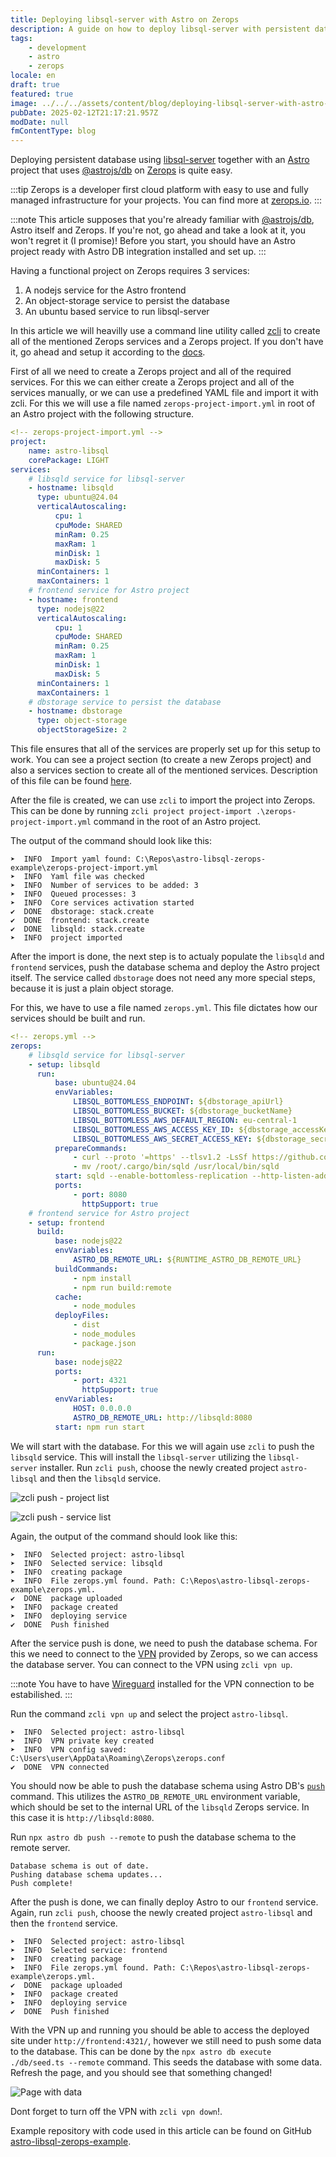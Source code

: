 ```yaml
---
title: Deploying libsql-server with Astro on Zerops
description: A guide on how to deploy libsql-server with persistent database on Zerops.
tags:
    - development
    - astro
    - zerops
locale: en
draft: true
featured: true
image: ../../../assets/content/blog/deploying-libsql-server-with-astro-on-zerops.png
pubDate: 2025-02-12T21:17:21.957Z
modDate: null
fmContentType: blog
---
```


Deploying persistent database using [libsql-server](https://github.com/tursodatabase/libsql/blob/main/libsql-server/README.md) together with an [Astro](https://astro.build) project that uses [@astrojs/db](https://docs.astro.build/en/guides/astro-db/) on [Zerops](https://zerops.io) is quite easy.

:::tip
Zerops is a developer first cloud platform with easy to use and fully managed infrastructure for your projects. You can find more at [zerops.io](https://zerops.io).
:::

:::note
This article supposes that you're already familiar with [@astrojs/db](https://docs.astro.build/en/guides/astro-db/), Astro itself and Zerops. If you're not, go ahead and take a look at it, you won't regret it (I promise)! Before you start, you should have an Astro project ready with Astro DB integration installed and set up.
:::

Having a functional project on Zerops requires 3 services:

1. A nodejs service for the Astro frontend
2. An object-storage service to persist the database
3. An ubuntu based service to run libsql-server

In this article we will heavilly use a command line utility called [zcli](https://docs.zerops.io/references/cli) to create all of the mentioned Zerops services and a Zerops project. If you don't have it, go ahead and setup it according to the [docs](https://docs.zerops.io/references/cli).

First of all we need to create a Zerops project and all of the required services. For this we can either create a Zerops project and all of the services manually, or we can use a predefined YAML file and import it with zcli.
For this we will use a file named `zerops-project-import.yml` in root of an Astro project with the following structure.

```yaml
<!-- zerops-project-import.yml -->
project:
    name: astro-libsql
    corePackage: LIGHT
services:
    # libsqld service for libsql-server
    - hostname: libsqld
      type: ubuntu@24.04
      verticalAutoscaling:
          cpu: 1
          cpuMode: SHARED
          minRam: 0.25
          maxRam: 1
          minDisk: 1
          maxDisk: 5
      minContainers: 1
      maxContainers: 1
    # frontend service for Astro project
    - hostname: frontend
      type: nodejs@22
      verticalAutoscaling:
          cpu: 1
          cpuMode: SHARED
          minRam: 0.25
          maxRam: 1
          minDisk: 1
          maxDisk: 5
      minContainers: 1
      maxContainers: 1
    # dbstorage service to persist the database
    - hostname: dbstorage
      type: object-storage
      objectStorageSize: 2
```

This file ensures that all of the services are properly set up for this setup to work. You can see a project section (to create a new Zerops project) and also a services section to create all of the mentioned services. Description of this file can be found [here](https://docs.zerops.io/references/import).

After the file is created, we can use `zcli` to import the project into Zerops. This can be done by running `zcli project project-import .\zerops-project-import.yml` command in the root of an Astro project.

The output of the command should look like this:

```
➤  INFO  Import yaml found: C:\Repos\astro-libsql-zerops-example\zerops-project-import.yml
➤  INFO  Yaml file was checked
➤  INFO  Number of services to be added: 3
➤  INFO  Queued processes: 3
➤  INFO  Core services activation started
✔  DONE  dbstorage: stack.create
✔  DONE  frontend: stack.create
✔  DONE  libsqld: stack.create
➤  INFO  project imported
```

After the import is done, the next step is to actualy populate the `libsqld` and `frontend` services, push the database schema and deploy the Astro project itself. The service called `dbstorage` does not need any more special steps, because it is just a plain object storage.

For this, we have to use a file named `zerops.yml`. This file dictates how our services should be built and run.

```yml
<!-- zerops.yml -->
zerops:
    # libsqld service for libsql-server
    - setup: libsqld
      run:
          base: ubuntu@24.04
          envVariables:
              LIBSQL_BOTTOMLESS_ENDPOINT: ${dbstorage_apiUrl}
              LIBSQL_BOTTOMLESS_BUCKET: ${dbstorage_bucketName}
              LIBSQL_BOTTOMLESS_AWS_DEFAULT_REGION: eu-central-1
              LIBSQL_BOTTOMLESS_AWS_ACCESS_KEY_ID: ${dbstorage_accessKeyId}
              LIBSQL_BOTTOMLESS_AWS_SECRET_ACCESS_KEY: ${dbstorage_secretAccessKey}
          prepareCommands:
              - curl --proto '=https' --tlsv1.2 -LsSf https://github.com/tursodatabase/libsql/releases/download/libsql-server-v0.24.31/libsql-server-installer.sh | sh
              - mv /root/.cargo/bin/sqld /usr/local/bin/sqld
          start: sqld --enable-bottomless-replication --http-listen-addr 0.0.0.0:8080
          ports:
              - port: 8080
                httpSupport: true
    # frontend service for Astro project
    - setup: frontend
      build:
          base: nodejs@22
          envVariables:
              ASTRO_DB_REMOTE_URL: ${RUNTIME_ASTRO_DB_REMOTE_URL}
          buildCommands:
              - npm install
              - npm run build:remote
          cache:
              - node_modules
          deployFiles:
              - dist
              - node_modules
              - package.json
      run:
          base: nodejs@22
          ports:
              - port: 4321
                httpSupport: true
          envVariables:
              HOST: 0.0.0.0
              ASTRO_DB_REMOTE_URL: http://libsqld:8080
          start: npm run start
```

We will start with the database. For this we will again use `zcli` to push the `libsqld` service. This will install the `libsql-server` utilizing the `libsql-server` installer. Run `zcli push`, choose the newly created project `astro-libsql` and then the `libsqld` service.

![zcli push - project list](../../../assets/content/blog/zcli-push-project.png)

![zcli push - service list](../../../assets/content/blog/zcli-push-libsqld.png)

Again, the output of the command should look like this:

```
➤  INFO  Selected project: astro-libsql
➤  INFO  Selected service: libsqld
➤  INFO  creating package
➤  INFO  File zerops.yml found. Path: C:\Repos\astro-libsql-zerops-example\zerops.yml.
✔  DONE  package uploaded
➤  INFO  package created
➤  INFO  deploying service
✔  DONE  Push finished
```

After the service push is done, we need to push the database schema. For this we need to connect to the [VPN](https://docs.zerops.io/references/vpn) provided by Zerops, so we can access the database server. You can connect to the VPN using `zcli vpn up`.

:::note
You have to have [Wireguard](https://www.wireguard.com/) installed for the VPN connection to be estabilished.
:::

Run the command `zcli vpn up` and select the project `astro-libsql`.

```
➤  INFO  Selected project: astro-libsql
➤  INFO  VPN private key created
➤  INFO  VPN config saved: C:\Users\user\AppData\Roaming\Zerops\zerops.conf
✔  DONE  VPN connected
```

You should now be able to push the database schema using Astro DB's [`push`](https://docs.astro.build/en/guides/astro-db/#pushing-table-schemas) command. This utilizes the `ASTRO_DB_REMOTE_URL` environment variable, which should be set to the internal URL of the `libsqld` Zerops service. In this case it is `http://libsqld:8080`.

Run `npx astro db push --remote` to push the database schema to the remote server.

```
Database schema is out of date.
Pushing database schema updates...
Push complete!
```

After the push is done, we can finally deploy Astro to our `frontend` service. Again, run `zcli push`, choose the newly created project `astro-libsql` and then the `frontend` service.

```
➤  INFO  Selected project: astro-libsql
➤  INFO  Selected service: frontend
➤  INFO  creating package
➤  INFO  File zerops.yml found. Path: C:\Repos\astro-libsql-zerops-example\zerops.yml.
✔  DONE  package uploaded
➤  INFO  package created
➤  INFO  deploying service
✔  DONE  Push finished
```

With the VPN up and running you should be able to access the deployed site under `http://frontend:4321/`, however we still need to push some data to the database. This can be done by the `npx astro db execute ./db/seed.ts --remote` command. This seeds the database with some data. Refresh the page, and you should see that something changed!

![Page with data](../../../assets/content/blog/zerops-astro-libsql-pg-data.png)

Dont forget to turn off the VPN with `zcli vpn down`!.

Example repository with code used in this article can be found on GitHub [astro-libsql-zerops-example](https://github.com/dallyh/astro-libsql-zerops-example).
